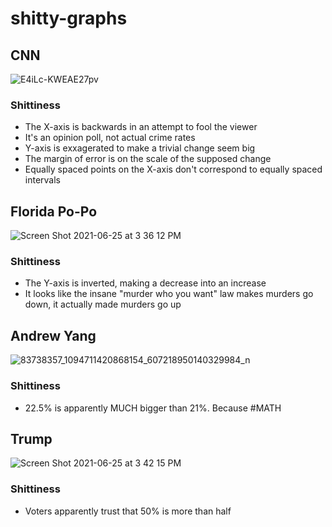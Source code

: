 # shitty-graphs

## CNN

![E4iLc-KWEAE27pv](https://user-images.githubusercontent.com/6005346/123475976-21ac9280-d5ca-11eb-8b3c-870c7a5130b7.jpg)

### Shittiness 

- The X-axis is backwards in an attempt to fool the viewer 
- It's an opinion poll, not actual crime rates
- Y-axis is exxagerated to make a trivial change seem big
- The margin of error is on the scale of the supposed change
- Equally spaced points on the X-axis don't correspond to equally spaced intervals 


## Florida Po-Po

![Screen Shot 2021-06-25 at 3 36 12 PM](https://user-images.githubusercontent.com/6005346/123476714-13ab4180-d5cb-11eb-8a1d-354095999f77.png)

### Shittiness 

- The Y-axis is inverted, making a decrease into an increase 
- It looks like the insane "murder who you want" law makes murders go down, it actually made murders go up

## Andrew Yang

![83738357_1094711420868154_607218950140329984_n](https://user-images.githubusercontent.com/6005346/123476986-6e449d80-d5cb-11eb-8070-4053885d290b.jpg)

### Shittiness 

- 22.5% is apparently MUCH bigger than 21%. Because #MATH


## Trump

![Screen Shot 2021-06-25 at 3 42 15 PM](https://user-images.githubusercontent.com/6005346/123477358-edd26c80-d5cb-11eb-81c0-6273f4d667ad.png)


### Shittiness 

- Voters apparently trust that 50% is more than half
